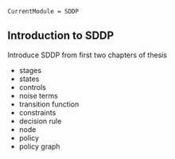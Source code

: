 ```@meta
CurrentModule = SDDP
```

## Introduction to SDDP

Introduce SDDP from first two chapters of thesis
- stages
- states
- controls
- noise terms
- transition function
- constraints
- decision rule
- node
- policy
- policy graph
